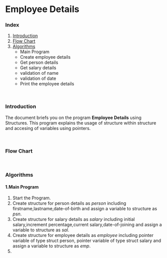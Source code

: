 # Employee Details

<h3>Index</h3>
<ol>
<li><a href="#Introduction">Introduction</a></li>
<li><a href="#Flowchart">Flow Chart</a></li>
<li><a href="#algorithm">Algorithms</a>
  <ul>
    <li>Main Program</li>
     <li>Create employee details</li>
     <li>Get person details</li>
     <li>Get salary details</li>
     <li>validation of name</li>
     <li>validation of date</li>
     <li>Print the employee details</li>
    </ul>
  </li>
    </ol><br>

<h3 id="Introduction">Introduction</h3>
<p>The document briefs you on the program <b>Employee Details</b> using Structures. This program explains the usage of structure within structure and accesing of variables using pointers.</p><br>

<h3 id="Flowchart">Flow Chart</h3>

<br>
<h3 id="algorithm">Algorithms</h3>
<h4>1.Main Program</h4>
<ol>
<li>Start the Program.</li>
<li>Create structure for person details as <i>person</i> including firstname,lastname,date-of-birth and assign a variable to structure as <i>psn</i>.</li>
<li>Create structure for salary details as <i>salary</i> including initial salary,increment percentage,current salary,date-of-joining and assign a variable to structure as <i>sal</i>.</li>
<li>Create structure for employee details as <i>employee</i> including pointer variable of type struct person, pointer variable of type struct salary and assign a variable to structure as <i>emp</i>.</li>
<li></li>
</ol>
